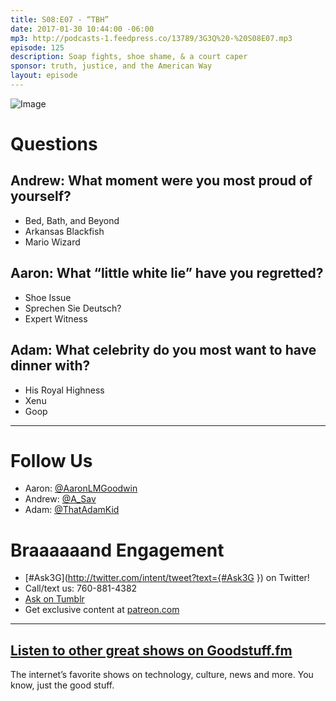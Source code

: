 ```yaml
---
title: S08:E07 - “TBH”
date: 2017-01-30 10:44:00 -06:00
mp3: http://podcasts-1.feedpress.co/13789/3G3Q%20-%20S08E07.mp3
episode: 125
description: Soap fights, shoe shame, & a court caper
sponsor: truth, justice, and the American Way
layout: episode
---
```


![Image](http://l.gdwn.co/BGVe.JPG)

# Questions

## Andrew: What moment were you most proud of yourself?
* Bed, Bath, and Beyond
* Arkansas Blackfish
* Mario Wizard

## Aaron: What “little white lie” have you regretted?
* Shoe Issue
* Sprechen Sie Deutsch?
* Expert Witness

## Adam: What celebrity do you most want to have dinner with?
* His Royal Highness
* Xenu
* Goop

***

# Follow Us
* Aaron: [@AaronLMGoodwin](http://twitter.com/aaronlmgoodwin)
* Andrew: [@A_Sav](http://twitter.com/a_sav)
* Adam: [@ThatAdamKid](http://twitter.com/thatadamkid)

# Braaaaaand Engagement
* [#Ask3G](http://twitter.com/intent/tweet?text={#Ask3G }) on Twitter!
* Call/text us: 760-881-4382
* [Ask on Tumblr](http://3g3q.co/ask)
* Get exclusive content at [patreon.com](http://www.patreon.com/3g3q)

***

## [Listen to other great shows on Goodstuff.fm](http://goodstuff.fm/)
The internet’s favorite shows on technology, culture, news and more. You know, just the good stuff.